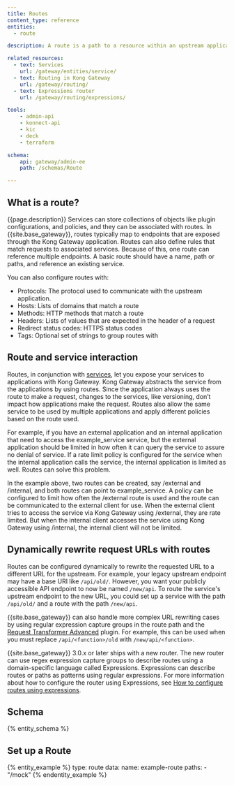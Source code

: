 ```yaml
---
title: Routes
content_type: reference
entities:
  - route

description: A route is a path to a resource within an upstream application.

related_resources:
  - text: Services
    url: /gateway/entities/service/
  - text: Routing in Kong Gateway
    url: /gateway/routing/
  - text: Expressions router
    url: /gateway/routing/expressions/

tools:
    - admin-api
    - konnect-api
    - kic
    - deck
    - terraform

schema:
    api: gateway/admin-ee
    path: /schemas/Route

---
```


## What is a route?

{{page.description}} Services can store collections of objects like plugin configurations, and policies, and they can be associated with routes. In {{site.base_gateway}}, routes typically map to endpoints that are exposed through the Kong Gateway application. Routes can also define rules that match requests to associated services. Because of this, one route can reference multiple endpoints. A basic route should have a name, path or paths, and reference an existing service.

You can also configure routes with:

* Protocols: The protocol used to communicate with the upstream application.
* Hosts: Lists of domains that match a route
* Methods: HTTP methods that match a route
* Headers: Lists of values that are expected in the header of a request
* Redirect status codes: HTTPS status codes
* Tags: Optional set of strings to group routes with

## Route and service interaction

Routes, in conjunction with [services](/gateway/entities/service/), let you expose your services to applications with Kong Gateway. Kong Gateway abstracts the service from the applications by using routes. Since the application always uses the route to make a request, changes to the services, like versioning, don’t impact how applications make the request. Routes also allow the same service to be used by multiple applications and apply different policies based on the route used.

For example, if you have an external application and an internal application that need to access the example_service service, but the external application should be limited in how often it can query the service to assure no denial of service. If a rate limit policy is configured for the service when the internal application calls the service, the internal application is limited as well. Routes can solve this problem.

In the example above, two routes can be created, say /external and /internal, and both routes can point to example_service. A policy can be configured to limit how often the /external route is used and the route can be communicated to the external client for use. When the external client tries to access the service via Kong Gateway using /external, they are rate limited. But when the internal client accesses the service using Kong Gateway using /internal, the internal client will not be limited.

## Dynamically rewrite request URLs with routes

Routes can be configured dynamically to rewrite the requested URL to a different URL for the upstream. For example, your legacy upstream endpoint may have a base URI like `/api/old/`. However, you want your publicly accessible API endpoint to now be named `/new/api`. To route the service's upstream endpoint to the new URL, you could set up a service with the path `/api/old/` and a route with the path `/new/api`.

{{site.base_gateway}} can also handle more complex URL rewriting cases by using regular expression capture groups in the route path and the [Request Transformer Advanced](https://docs.konghq.com/hub/kong-inc/request-transformer-advanced/) plugin. For example, this can be used when you must replace `/api/<function>/old` with `/new/api/<function>`.

{{site.base_gateway}} 3.0.x or later ships with a new router. The new router can use regex expression capture groups to describe routes using a domain-specific language called Expressions. Expressions can describe routes or paths as patterns using regular expressions. For more information about how to configure the router using Expressions, see [How to configure routes using expressions](https://docs.konghq.com/gateway/latest/key-concepts/routes/expressions/).

## Schema

{% entity_schema %}

## Set up a Route

{% entity_example %}
type: route
data:
  name: example-route
  paths:
    - "/mock"
{% endentity_example %}
